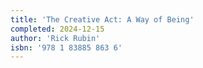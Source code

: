 ```yaml
---
title: 'The Creative Act: A Way of Being'
completed: 2024-12-15
author: 'Rick Rubin'
isbn: '978 1 83885 863 6'
---
```

